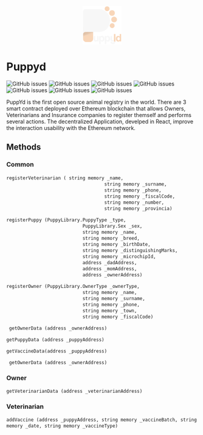 <p align="center">
  <img src="src/assets/img/logo.png"  height="100">
</p>

# Puppyd

![GitHub issues](https://img.shields.io/badge/version-beta--v1.0-green)
![GitHub issues](https://img.shields.io/badge/npm-6.4.1-green)
![GitHub issues](https://img.shields.io/badge/web3-1.2.6-green)
![GitHub issues](https://img.shields.io/badge/sass-1.30.0-green)
![GitHub issues](https://img.shields.io/badge/redux-4.0.5-green)
![GitHub issues](https://img.shields.io/badge/truffle-5.1.62-green)
![GitHub issues](https://img.shields.io/badge/typescript-4.1.2-green)


PuppYd is the first open source animal registry in the world. There are 3 smart contract deployed over Ethereum blockchain that allows Owners, Veterinarians and Insurance companies to register themself and performs several actions. 
The decentralized Application, develped in React, improve the interaction usability with the Ethereum network.

## Methods

### Common
```
registerVeterinarian ( string memory _name, 
                                    string memory _surname, 
                                    string memory _phone,
                                    string memory _fiscalCode,
                                    string memory _number,
                                    string memory _provincia)
```

```
registerPuppy (PuppyLibrary.PuppyType _type, 
                            PuppyLibrary.Sex _sex, 
                            string memory _name,
                            string memory _breed,
                            string memory _birthDate,
                            string memory _distinguishingMarks,
                            string memory _microchipId,
                            address _dadAddress,
                            address _momAddress,
                            address _ownerAddress)
```

```
registerOwner (PuppyLibrary.OwnerType _ownerType,
                            string memory _name, 
                            string memory _surname, 
                            string memory _phone,
                            string memory _town,
                            string memory _fiscalCode)
```

```
 getOwnerData (address _ownerAddress)
```

```
getPuppyData (address _puppyAddress)
```

```
getVaccineData(address _puppyAddress)
```

```
 getOwnerData (address _ownerAddress)
```

### Owner
```
getVeterinarianData (address _veterinarianAddress)
```

### Veterinarian
```
addVaccine (address _puppyAddress, string memory _vaccineBatch, string memory _date, string memory _vaccineType)
```


